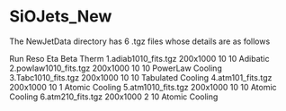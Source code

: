 SiOJets_New
===========

The NewJetData directory has 6 .tgz files whose details are as follows 

Run			Reso		Eta	Beta 	Therm
1.adiab1010_fits.tgz 	200x1000	10	10	Adibatic
2.powlaw1010_fits.tgz	200x1000	10	10	PowerLaw Cooling
3.Tabc1010_fits.tgz	200x1000	10	10	Tabulated Cooling
4.atm101_fits.tgz	200x1000	10	1	Atomic Cooling
5.atm1010_fits.tgz	200x1000	10	10	Atomic Cooling
6.atm210_fits.tgz	200x1000	2	10	Atomic Cooling



